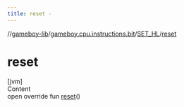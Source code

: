 ```yaml
---
title: reset -
---
```

//[gameboy-lib](../../index.md)/[gameboy.cpu.instructions.bit](../index.md)/[SET_HL](index.md)/[reset](reset.md)



# reset  
[jvm]  
Content  
open override fun [reset](reset.md)()  




